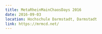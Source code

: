 ```yaml
---
title: MetaRheinMainChaosDays 2016
date: 2016-09-03
location: Hochschule Darmstadt, Darmstadt
link: https://mrmcd.net/
---
```

